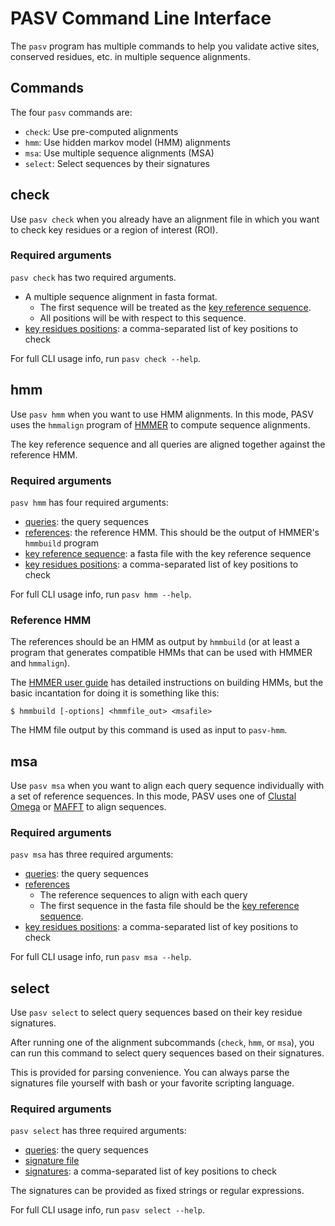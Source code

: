 # PASV Command Line Interface

The `pasv` program has multiple commands to help you validate active sites, conserved residues, etc. in multiple sequence alignments.

## Commands

The four `pasv` commands are:

* `check`: Use pre-computed alignments
* `hmm`: Use hidden markov model (HMM) alignments
* `msa`: Use multiple sequence alignments (MSA)
* `select`: Select sequences by their signatures

## check

Use `pasv check` when you already have an alignment file in which you want to check key residues or a region of interest (ROI).

### Required arguments

`pasv check` has two required arguments.

* A multiple sequence alignment in fasta format.
    * The first sequence will be treated as the [key reference sequence](./jargon.md#key-reference-sequences-positions-residues).
	* All positions will be with respect to this sequence.
* [key residues positions](./jargon.md#key-reference-sequences-positions-residues): a comma-separated list of key positions to check

For full CLI usage info, run `pasv check --help`.

## hmm

Use `pasv hmm` when you want to use HMM alignments.  In this mode, PASV uses the `hmmalign` program of [HMMER](http://hmmer.org/) to compute sequence alignments.

The key reference sequence and all queries are aligned together against the reference HMM.

### Required arguments

`pasv hmm` has four required arguments:

* [queries](./jargon.md#queries-query-sequences): the query sequences
* [references](./jargon.md#references-reference-sequences): the reference HMM.  This should be the output of HMMER's `hmmbuild` program
* [key reference sequence](./jargon.md#key-reference-sequences-positions-residues): a fasta file with the key reference sequence
* [key residues positions](./jargon.md#key-reference-sequences-positions-residues): a comma-separated list of key positions to check

For full CLI usage info, run `pasv hmm --help`.

### Reference HMM

The references should be an HMM as output by `hmmbuild` (or at least a program that generates compatible HMMs that can be used with HMMER and `hmmalign`).

The [HMMER user guide](http://eddylab.org/software/hmmer/Userguide.pdf) has detailed instructions on building HMMs, but the basic incantation for doing it is something like this:

```
$ hmmbuild [-options] <hmmfile_out> <msafile>
```

The HMM file output by this command is used as input to `pasv-hmm`.

## msa

Use `pasv msa` when you want to align each query sequence individually with a set of reference sequences.  In this mode, PASV uses one of [Clustal Omega](http://www.clustal.org/omega/) or [MAFFT](https://mafft.cbrc.jp/alignment/software/) to align sequences.

### Required arguments

`pasv msa` has three required arguments:

* [queries](./jargon.md#queries-query-sequences): the query sequences
* [references](./jargon.md#references-reference-sequences)
    * The reference sequences to align with each query
	* The first sequence in the fasta file should be the [key reference sequence](./jargon.md#key-reference-sequences-positions-residues).
* [key residues positions](./jargon.md#key-reference-sequences-positions-residues): a comma-separated list of key positions to check

For full CLI usage info, run `pasv msa --help`.

## select

Use `pasv select` to select query sequences based on their key residue signatures.

After running one of the alignment subcommands (`check`, `hmm`, or `msa`), you can run this command to select query sequences based on their signatures.

This is provided for parsing convenience.  You can always parse the signatures file yourself with bash or your favorite scripting language.

### Required arguments

`pasv select` has three required arguments:

* [queries](./jargon.md#queries-query-sequences): the query sequences
* [signature file](./jargon.md#signatures-signature-files)
* [signatures](./jargon.md#signatures-signature-files): a comma-separated list of key positions to check

The signatures can be provided as fixed strings or regular expressions.

For full CLI usage info, run `pasv select --help`.
